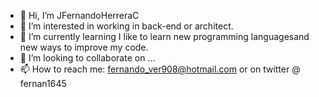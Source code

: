 - 👋 Hi, I’m JFernandoHerreraC
- 👀 I’m interested in working in back-end or architect.
- 🌱 I’m currently learning I like to learn new programming languages ​​and
      new ways to improve my code.
- 💞️ I’m looking to collaborate on ...
- 📫 How to reach me: fernando_ver908@hotmail.com or on twitter @ fernan1645 

<!---
JFernandoHerreraC/JFernandoHerreraC is a ✨ special ✨ repository because its `README.md` (this file) appears on your GitHub profile.
You can click the Preview link to take a look at your changes.
--->
